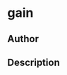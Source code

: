 # gain

## Author

<!-- Insert Your Name Here -->

## Description

<!-- Describe your example here -->
